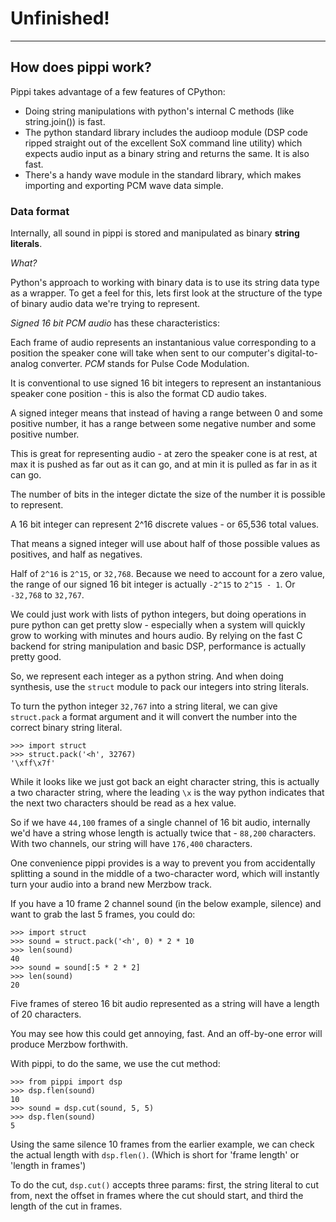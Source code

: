 # Unfinished!

---

## How does pippi work?

Pippi takes advantage of a few features of CPython:

- Doing string manipulations with python's internal C methods (like string.join()) is fast.
- The python standard library includes the audioop module (DSP code ripped straight out of the excellent SoX command line utility) which expects audio input as a binary string and returns the same. It is also fast.
- There's a handy wave module in the standard library, which makes importing and exporting PCM wave data simple.

### Data format

Internally, all sound in pippi is stored and manipulated as binary **string literals**. 

*What?*

Python's approach to working with binary data is to use its string data type as a wrapper. To get a 
feel for this, lets first look at the structure of the type of binary audio data we're trying to represent.

*Signed 16 bit PCM audio* has these characteristics:

Each frame of audio represents an instantanious value corresponding to a position the speaker cone will take 
when sent to our computer's digital-to-analog converter. *PCM* stands for Pulse Code Modulation.

It is conventional to use signed 16 bit integers to represent an instantanious speaker cone position - this 
is also the format CD audio takes. 

A signed integer means that instead of having a range between 0 and some positive number, it has a range 
between some negative number and some positive number.

This is great for representing audio - at zero the speaker cone is at rest, at max it is pushed as far out as 
it can go, and at min it is pulled as far in as it can go.

The number of bits in the integer dictate the size of the number it is possible to represent.

A 16 bit integer can represent 2^16 discrete values - or 65,536 total values.

That means a signed integer will use about half of those possible values as positives, and half as negatives.

Half of `2^16` is `2^15`, or `32,768`. Because we need to account for a zero value, the range of our signed 16 bit integer 
is actually `-2^15` to `2^15 - 1`. Or `-32,768` to `32,767`.

We could just work with lists of python integers, but doing operations in pure python can get pretty slow - 
especially when a system will quickly grow to working with minutes and hours audio. By relying on the fast C 
backend for string manipulation and basic DSP, performance is actually pretty good.

So, we represent each integer as a python string. And when doing synthesis, use the `struct` module to 
pack our integers into string literals.

To turn the python integer `32,767` into a string literal, we can give `struct.pack` a format argument and 
it will convert the number into the correct binary string literal.

    >>> import struct
    >>> struct.pack('<h', 32767)
    '\xff\x7f'

While it looks like we just got back an eight character string, this is actually a two character string, 
where the leading `\x` is the way python indicates that the next two characters should be read as a hex value.

So if we have `44,100` frames of a single channel of 16 bit audio, internally we'd have a string whose length 
is actually twice that - `88,200` characters. With two channels, our string will have `176,400` characters.

One convenience pippi provides is a way to prevent you from accidentally splitting a sound in the middle 
of a two-character word, which will instantly turn your audio into a brand new Merzbow track.

If you have a 10 frame 2 channel sound (in the below example, silence) and want to grab the last 5 frames, 
you could do:

    >>> import struct
    >>> sound = struct.pack('<h', 0) * 2 * 10
    >>> len(sound)
    40
    >>> sound = sound[:5 * 2 * 2]
    >>> len(sound)
    20

Five frames of stereo 16 bit audio represented as a string will have a length of 20 characters.

You may see how this could get annoying, fast. And an off-by-one error will produce Merzbow forthwith.

With pippi, to do the same, we use the cut method:

    >>> from pippi import dsp
    >>> dsp.flen(sound)
    10
    >>> sound = dsp.cut(sound, 5, 5)
    >>> dsp.flen(sound)
    5 

Using the same silence 10 frames from the earlier example, we can check the actual length with `dsp.flen()`. 
(Which is short for 'frame length' or 'length in frames')

To do the cut, `dsp.cut()` accepts three params: first, the string literal to cut from, next the offset in frames 
where the cut should start, and third the length of the cut in frames. 

